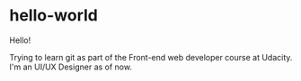 # hello-world

Hello!

Trying to learn git as part of the Front-end web developer course at Udacity. I'm an UI/UX Designer as of now.
